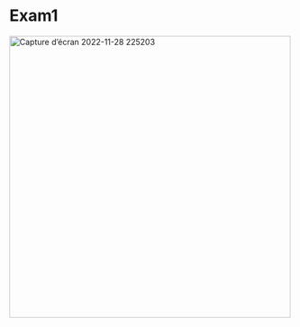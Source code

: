 # Exam1
<img width="499" alt="Capture d’écran 2022-11-28 225203" src="https://user-images.githubusercontent.com/116873467/204388831-d3c3153f-161f-4c10-a7e8-87680c83db53.png">
